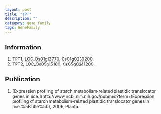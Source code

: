 ```yaml
---
layout: post
title: "TPT"
description: ""
category: gene family
tags: GeneFamily
---
```


## Information
1. TPT1, [LOC_Os01g13770](http://rice.plantbiology.msu.edu/cgi-bin/ORF_infopage.cgi?orf=LOC_Os01g13770), [Os01g0239200](http://rapdb.dna.affrc.go.jp/viewer/gbrowse_details/irgsp1?name=Os01g0239200).
2. TPT2, [LOC_Os05g15160](http://rice.plantbiology.msu.edu/cgi-bin/ORF_infopage.cgi?orf=LOC_Os05g15160), [Os05g0241200](http://rapdb.dna.affrc.go.jp/viewer/gbrowse_details/irgsp1?name=Os05g0241200).

## Publication
1. [Expression profiling of starch metabolism-related plastidic translocator genes in rice.](http://www.ncbi.nlm.nih.gov/pubmed?term=(Expression profiling of starch metabolism-related plastidic translocator genes in rice.%5BTitle%5D), 2006, Planta..


